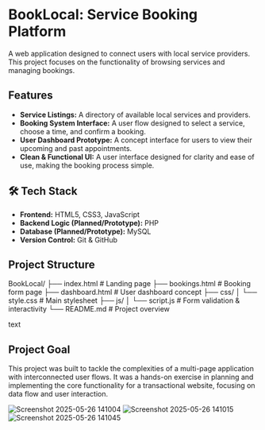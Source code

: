 # BookLocal: Service Booking Platform

A web application designed to connect users with local service providers. This project focuses on the functionality of browsing services and managing bookings.

##  Features

- **Service Listings:** A directory of available local services and providers.
- **Booking System Interface:** A user flow designed to select a service, choose a time, and confirm a booking.
- **User Dashboard Prototype:** A concept interface for users to view their upcoming and past appointments.
- **Clean & Functional UI:** A user interface designed for clarity and ease of use, making the booking process simple.

## 🛠 Tech Stack

- **Frontend:** HTML5, CSS3, JavaScript
- **Backend Logic (Planned/Prototype):** PHP
- **Database (Planned/Prototype):** MySQL
- **Version Control:** Git & GitHub

##  Project Structure
BookLocal/
├── index.html # Landing page
├── bookings.html # Booking form page
├── dashboard.html # User dashboard concept
├── css/
│ └── style.css # Main stylesheet
├── js/
│ └── script.js # Form validation & interactivity
└── README.md # Project overview

text

##  Project Goal

This project was built to tackle the complexities of a multi-page application with interconnected user flows. It was a hands-on exercise in planning and implementing the core functionality for a transactional website, focusing on data flow and user interaction.

![Screenshot 2025-05-26 141004](https://github.com/user-attachments/assets/81152ce2-d741-4bad-a4f4-8991a029be7b)
![Screenshot 2025-05-26 141015](https://github.com/user-attachments/assets/3e275d12-5938-48c6-a29b-73cdcf24ba0f)
![Screenshot 2025-05-26 141045](https://github.com/user-attachments/assets/155619e5-7ef7-4137-a141-3580af2f1895)
